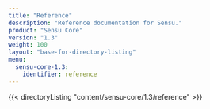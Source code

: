 ```yaml
---
title: "Reference"
description: "Reference documentation for Sensu."
product: "Sensu Core"
version: "1.3"
weight: 100
layout: "base-for-directory-listing"
menu:
  sensu-core-1.3:
    identifier: reference
---
```


{{< directoryListing "content/sensu-core/1.3/reference" >}}
